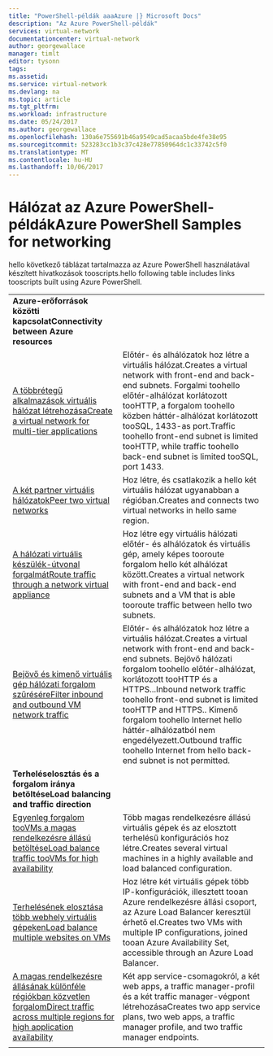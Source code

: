 ```yaml
---
title: "PowerShell-példák aaaAzure |} Microsoft Docs"
description: "Az Azure PowerShell-példák"
services: virtual-network
documentationcenter: virtual-network
author: georgewallace
manager: timlt
editor: tysonn
tags: 
ms.assetid: 
ms.service: virtual-network
ms.devlang: na
ms.topic: article
ms.tgt_pltfrm: 
ms.workload: infrastructure
ms.date: 05/24/2017
ms.author: georgewallace
ms.openlocfilehash: 130a6e755691b46a9549cad5acaa5bde4fe38e95
ms.sourcegitcommit: 523283cc1b3c37c428e77850964dc1c33742c5f0
ms.translationtype: MT
ms.contentlocale: hu-HU
ms.lasthandoff: 10/06/2017
---
```

# <a name="azure-powershell-samples-for-networking"></a><span data-ttu-id="7dabe-103">Hálózat az Azure PowerShell-példák</span><span class="sxs-lookup"><span data-stu-id="7dabe-103">Azure PowerShell Samples for networking</span></span>

<span data-ttu-id="7dabe-104">hello következő táblázat tartalmazza az Azure PowerShell használatával készített hivatkozások tooscripts.</span><span class="sxs-lookup"><span data-stu-id="7dabe-104">hello following table includes links tooscripts built using Azure PowerShell.</span></span>

| | |
|-|-|
|<span data-ttu-id="7dabe-105">**Azure-erőforrások közötti kapcsolat**</span><span class="sxs-lookup"><span data-stu-id="7dabe-105">**Connectivity between Azure resources**</span></span>||
| [<span data-ttu-id="7dabe-106">A többrétegű alkalmazások virtuális hálózat létrehozása</span><span class="sxs-lookup"><span data-stu-id="7dabe-106">Create a virtual network for multi-tier applications</span></span>](./scripts/virtual-network-powershell-sample-multi-tier-application.md?toc=%2fazure%2fnetworking%2ftoc.json) | <span data-ttu-id="7dabe-107">Előtér- és alhálózatok hoz létre a virtuális hálózat.</span><span class="sxs-lookup"><span data-stu-id="7dabe-107">Creates a virtual network with front-end and back-end subnets.</span></span> <span data-ttu-id="7dabe-108">Forgalmi toohello előtér-alhálózat korlátozott tooHTTP, a forgalom toohello közben háttér-alhálózat korlátozott tooSQL, 1433-as port.</span><span class="sxs-lookup"><span data-stu-id="7dabe-108">Traffic toohello front-end subnet is limited tooHTTP, while traffic toohello back-end subnet is limited tooSQL, port 1433.</span></span> |
| [<span data-ttu-id="7dabe-109">A két partner virtuális hálózatok</span><span class="sxs-lookup"><span data-stu-id="7dabe-109">Peer two virtual networks</span></span>](./scripts/virtual-network-powershell-sample-peer-two-virtual-networks.md?toc=%2fazure%2fnetworking%2ftoc.json) | <span data-ttu-id="7dabe-110">Hoz létre, és csatlakozik a hello két virtuális hálózat ugyanabban a régióban.</span><span class="sxs-lookup"><span data-stu-id="7dabe-110">Creates and connects two virtual networks in hello same region.</span></span> |
| [<span data-ttu-id="7dabe-111">A hálózati virtuális készülék-útvonal forgalmát</span><span class="sxs-lookup"><span data-stu-id="7dabe-111">Route traffic through a network virtual appliance</span></span>](./scripts/virtual-network-powershell-sample-route-traffic-through-nva.md?toc=%2fazure%2fnetworking%2ftoc.json) | <span data-ttu-id="7dabe-112">Hoz létre egy virtuális hálózati előtér- és alhálózatok és virtuális gép, amely képes tooroute forgalom hello két alhálózat között.</span><span class="sxs-lookup"><span data-stu-id="7dabe-112">Creates a virtual network with front-end and back-end subnets and a VM that is able tooroute traffic between hello two subnets.</span></span> |
| [<span data-ttu-id="7dabe-113">Bejövő és kimenő virtuális gép hálózati forgalom szűrésére</span><span class="sxs-lookup"><span data-stu-id="7dabe-113">Filter inbound and outbound VM network traffic</span></span>](./scripts/virtual-network-powershell-filter-network-traffic.md?toc=%2fazure%2fnetworking%2ftoc.json) | <span data-ttu-id="7dabe-114">Előtér- és alhálózatok hoz létre a virtuális hálózat.</span><span class="sxs-lookup"><span data-stu-id="7dabe-114">Creates a virtual network with front-end and back-end subnets.</span></span> <span data-ttu-id="7dabe-115">Bejövő hálózati forgalom toohello előtér-alhálózat, korlátozott tooHTTP és a HTTPS...</span><span class="sxs-lookup"><span data-stu-id="7dabe-115">Inbound network traffic toohello front-end subnet is limited tooHTTP and HTTPS..</span></span> <span data-ttu-id="7dabe-116">Kimenő forgalom toohello Internet hello háttér-alhálózatból nem engedélyezett.</span><span class="sxs-lookup"><span data-stu-id="7dabe-116">Outbound traffic toohello Internet from hello back-end subnet is not permitted.</span></span> |
|<span data-ttu-id="7dabe-117">**Terheléselosztás és a forgalom iránya betöltése**</span><span class="sxs-lookup"><span data-stu-id="7dabe-117">**Load balancing and traffic direction**</span></span>||
| [<span data-ttu-id="7dabe-118">Egyenleg forgalom tooVMs a magas rendelkezésre állású betöltése</span><span class="sxs-lookup"><span data-stu-id="7dabe-118">Load balance traffic tooVMs for high availability</span></span>](./scripts/load-balancer-windows-powershell-sample-nlb.md?toc=%2fazure%2fnetworking%2ftoc.json) | <span data-ttu-id="7dabe-119">Több magas rendelkezésre állású virtuális gépek és az elosztott terhelésű konfigurációs hoz létre.</span><span class="sxs-lookup"><span data-stu-id="7dabe-119">Creates several virtual machines in a highly available and load balanced configuration.</span></span> |
| [<span data-ttu-id="7dabe-120">Terhelésének elosztása több webhely virtuális gépeken</span><span class="sxs-lookup"><span data-stu-id="7dabe-120">Load balance multiple websites on VMs</span></span>](./scripts/load-balancer-windows-powershell-load-balance-multiple-websites-vm.md?toc=%2fazure%2fnetworking%2ftoc.json) | <span data-ttu-id="7dabe-121">Hoz létre két virtuális gépek több IP-konfigurációk, illesztett tooan Azure rendelkezésre állási csoport, az Azure Load Balancer keresztül érhető el.</span><span class="sxs-lookup"><span data-stu-id="7dabe-121">Creates two VMs with multiple IP configurations, joined tooan Azure Availability Set, accessible through an Azure Load Balancer.</span></span> |
| [<span data-ttu-id="7dabe-122">A magas rendelkezésre állásának különféle régiókban közvetlen forgalom</span><span class="sxs-lookup"><span data-stu-id="7dabe-122">Direct traffic across multiple regions for high application availability</span></span>](./scripts/traffic-manager-powershell-websites-high-availability.md?toc=%2fazure%2fnetworking%2ftoc.json) |  <span data-ttu-id="7dabe-123">Két app service-csomagokról, a két web apps, a traffic manager-profil és a két traffic manager-végpont létrehozása</span><span class="sxs-lookup"><span data-stu-id="7dabe-123">Creates two app service plans, two web apps, a traffic manager profile, and two traffic manager endpoints.</span></span> |
| | |
